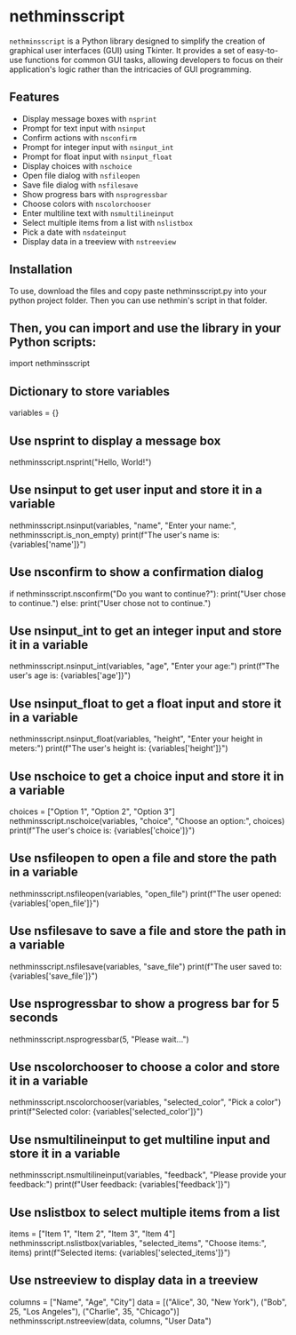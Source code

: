 # nethminsscript

`nethminsscript` is a Python library designed to simplify the creation of graphical user interfaces (GUI) using Tkinter. It provides a set of easy-to-use functions for common GUI tasks, allowing developers to focus on their application's logic rather than the intricacies of GUI programming.

## Features

- Display message boxes with `nsprint`
- Prompt for text input with `nsinput`
- Confirm actions with `nsconfirm`
- Prompt for integer input with `nsinput_int`
- Prompt for float input with `nsinput_float`
- Display choices with `nschoice`
- Open file dialog with `nsfileopen`
- Save file dialog with `nsfilesave`
- Show progress bars with `nsprogressbar`
- Choose colors with `nscolorchooser`
- Enter multiline text with `nsmultilineinput`
- Select multiple items from a list with `nslistbox`
- Pick a date with `nsdateinput`
- Display data in a treeview with `nstreeview`

## Installation

To use, download the files and copy paste nethminsscript.py into your python project folder. Then you can use nethmin's script in that folder.

## Then, you can import and use the library in your Python scripts:

import nethminsscript

## Dictionary to store variables
variables = {}

## Use nsprint to display a message box
nethminsscript.nsprint("Hello, World!")

## Use nsinput to get user input and store it in a variable
nethminsscript.nsinput(variables, "name", "Enter your name:", nethminsscript.is_non_empty)
print(f"The user's name is: {variables['name']}")

## Use nsconfirm to show a confirmation dialog
if nethminsscript.nsconfirm("Do you want to continue?"):
    print("User chose to continue.")
else:
    print("User chose not to continue.")

## Use nsinput_int to get an integer input and store it in a variable
nethminsscript.nsinput_int(variables, "age", "Enter your age:")
print(f"The user's age is: {variables['age']}")

## Use nsinput_float to get a float input and store it in a variable
nethminsscript.nsinput_float(variables, "height", "Enter your height in meters:")
print(f"The user's height is: {variables['height']}")

## Use nschoice to get a choice input and store it in a variable
choices = ["Option 1", "Option 2", "Option 3"]
nethminsscript.nschoice(variables, "choice", "Choose an option:", choices)
print(f"The user's choice is: {variables['choice']}")

## Use nsfileopen to open a file and store the path in a variable
nethminsscript.nsfileopen(variables, "open_file")
print(f"The user opened: {variables['open_file']}")

## Use nsfilesave to save a file and store the path in a variable
nethminsscript.nsfilesave(variables, "save_file")
print(f"The user saved to: {variables['save_file']}")

## Use nsprogressbar to show a progress bar for 5 seconds
nethminsscript.nsprogressbar(5, "Please wait...")

## Use nscolorchooser to choose a color and store it in a variable
nethminsscript.nscolorchooser(variables, "selected_color", "Pick a color")
print(f"Selected color: {variables['selected_color']}")

## Use nsmultilineinput to get multiline input and store it in a variable
nethminsscript.nsmultilineinput(variables, "feedback", "Please provide your feedback:")
print(f"User feedback: {variables['feedback']}")

## Use nslistbox to select multiple items from a list
items = ["Item 1", "Item 2", "Item 3", "Item 4"]
nethminsscript.nslistbox(variables, "selected_items", "Choose items:", items)
print(f"Selected items: {variables['selected_items']}")

## Use nstreeview to display data in a treeview
columns = ["Name", "Age", "City"]
data = [("Alice", 30, "New York"), ("Bob", 25, "Los Angeles"), ("Charlie", 35, "Chicago")]
nethminsscript.nstreeview(data, columns, "User Data")

